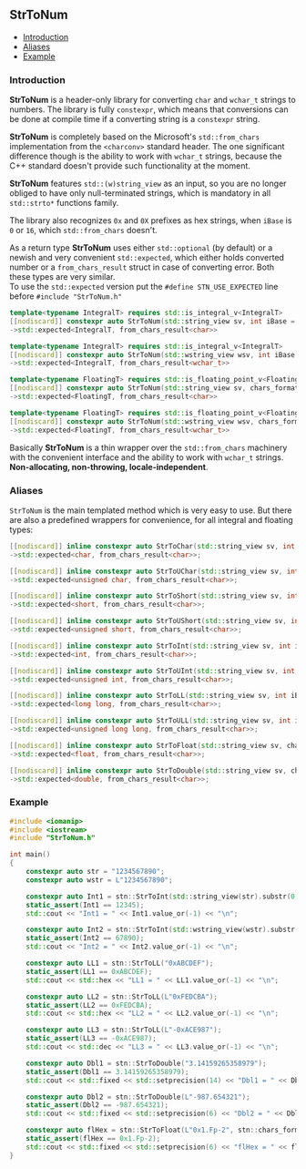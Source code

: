 ## StrToNum
* [Introduction](#introduction)
* [Aliases](#aliases)
* [Example](#example)

### Introduction
**StrToNum** is a header-only library for converting `char` and `wchar_t` strings to numbers. The library is fully `constexpr`, which means that conversions can be done at compile time if a converting string is a `constexpr` string.

**StrToNum** is completely based on the Microsoft's `std::from_chars` implementation from the `<charconv>` standard header. The one significant difference though is the ability to work with `wchar_t` strings, because the C++ standard doesn't provide such functionality at the moment.  

**StrToNum** features `std::(w)string_view` as an input, so you are no longer obliged to have only null-terminated strings, which is mandatory in all `std::strto*` functions family.  

The library also recognizes `0x` and `0X` prefixes as hex strings, when `iBase` is `0` or `16`, which `std::from_chars` doesn't.

As a return type **StrToNum** uses either `std::optional` (by default) or a newish and very convenient `std::expected`, which either holds converted number or a `from_chars_result` struct in case of converting error. Both these types are very similar.  
To use the `std::expected` version put the `#define STN_USE_EXPECTED` line before `#include "StrToNum.h"`

```cpp
template<typename IntegralT> requires std::is_integral_v<IntegralT>
[[nodiscard]] constexpr auto StrToNum(std::string_view sv, int iBase = 0)noexcept
->std::expected<IntegralT, from_chars_result<char>>
```
```cpp
template<typename IntegralT> requires std::is_integral_v<IntegralT>
[[nodiscard]] constexpr auto StrToNum(std::wstring_view wsv, int iBase = 0)noexcept
->std::expected<IntegralT, from_chars_result<wchar_t>>
```
```cpp
template<typename FloatingT> requires std::is_floating_point_v<FloatingT>
[[nodiscard]] constexpr auto StrToNum(std::string_view sv, chars_format fmt = chars_format::general)noexcept
->std::expected<FloatingT, from_chars_result<char>>
```
```cpp
template<typename FloatingT> requires std::is_floating_point_v<FloatingT>
[[nodiscard]] constexpr auto StrToNum(std::wstring_view wsv, chars_format fmt = chars_format::general)noexcept
->std::expected<FloatingT, from_chars_result<wchar_t>>
```

Basically **StrToNum** is a thin wrapper over the `std::from_chars` machinery with the convenient interface and the ability to work with `wchar_t` strings. **Non-allocating, non-throwing, locale-independent**.

### Aliases
`StrToNum` is the main templated method which is very easy to use. But there are also a predefined wrappers for convenience, for all integral and floating types:
```cpp
[[nodiscard]] inline constexpr auto StrToChar(std::string_view sv, int iBase = 0)noexcept
->std::expected<char, from_chars_result<char>>;
```
```cpp		
[[nodiscard]] inline constexpr auto StrToUChar(std::string_view sv, int iBase = 0)noexcept
->std::expected<unsigned char, from_chars_result<char>>;
```
```cpp		
[[nodiscard]] inline constexpr auto StrToShort(std::string_view sv, int iBase = 0)noexcept
->std::expected<short, from_chars_result<char>>;
```
```cpp		
[[nodiscard]] inline constexpr auto StrToUShort(std::string_view sv, int iBase = 0)noexcept
->std::expected<unsigned short, from_chars_result<char>>;
```
```cpp
[[nodiscard]] inline constexpr auto StrToInt(std::string_view sv, int iBase = 0)noexcept
->std::expected<int, from_chars_result<char>>;
```
```cpp
[[nodiscard]] inline constexpr auto StrToUInt(std::string_view sv, int iBase = 0)noexcept
->std::expected<unsigned int, from_chars_result<char>>;
```
```cpp
[[nodiscard]] inline constexpr auto StrToLL(std::string_view sv, int iBase = 0)noexcept
->std::expected<long long, from_chars_result<char>>;
```
```cpp
[[nodiscard]] inline constexpr auto StrToULL(std::string_view sv, int iBase = 0)noexcept
->std::expected<unsigned long long, from_chars_result<char>>;
```
```cpp
[[nodiscard]] inline constexpr auto StrToFloat(std::string_view sv, chars_format fmt = chars_format::general)noexcept
->std::expected<float, from_chars_result<char>>;
```
```cpp
[[nodiscard]] inline constexpr auto StrToDouble(std::string_view sv, chars_format fmt = chars_format::general)noexcept
->std::expected<double, from_chars_result<char>>;
```

### Example
```cpp
#include <iomanip>
#include <iostream>
#include "StrToNum.h"

int main()
{
    constexpr auto str = "1234567890";
    constexpr auto wstr = L"1234567890";

    constexpr auto Int1 = stn::StrToInt(std::string_view(str).substr(0, 5));
    static_assert(Int1 == 12345);
    std::cout << "Int1 = " << Int1.value_or(-1) << "\n";

    constexpr auto Int2 = stn::StrToInt(std::wstring_view(wstr).substr(5));
    static_assert(Int2 == 67890);
    std::cout << "Int2 = " << Int2.value_or(-1) << "\n";

    constexpr auto LL1 = stn::StrToLL("0xABCDEF");
    static_assert(LL1 == 0xABCDEF);
    std::cout << std::hex << "LL1 = " << LL1.value_or(-1) << "\n";

    constexpr auto LL2 = stn::StrToLL(L"0xFEDCBA");
    static_assert(LL2 == 0xFEDCBA);
    std::cout << std::hex << "LL2 = " << LL2.value_or(-1) << "\n";

    constexpr auto LL3 = stn::StrToLL(L"-0xACE987");
    static_assert(LL3 == -0xACE987);
    std::cout << std::dec << "LL3 = " << LL3.value_or(-1) << "\n";

    constexpr auto Dbl1 = stn::StrToDouble("3.14159265358979");
    static_assert(Dbl1 == 3.14159265358979);
    std::cout << std::fixed << std::setprecision(14) << "Dbl1 = " << Dbl1.value_or(-1.) << "\n";

    constexpr auto Dbl2 = stn::StrToDouble(L"-987.654321");
    static_assert(Dbl2 == -987.654321);
    std::cout << std::fixed << std::setprecision(6) << "Dbl2 = " << Dbl2.value_or(-1.) << "\n";

    constexpr auto flHex = stn::StrToFloat(L"0x1.Fp-2", stn::chars_format::hex);
    static_assert(flHex == 0x1.Fp-2);
    std::cout << std::fixed << std::setprecision(6) << "flHex = " << flHex.value_or(-1.) << "\n";
}
```